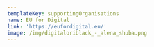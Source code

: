 ```yaml
---
templateKey: supportingOrganisations
name: EU for Digital
link: 'https://eufordigital.eu/'
image: /img/digitaloriblack_-_alena_shuba.png
---
```


